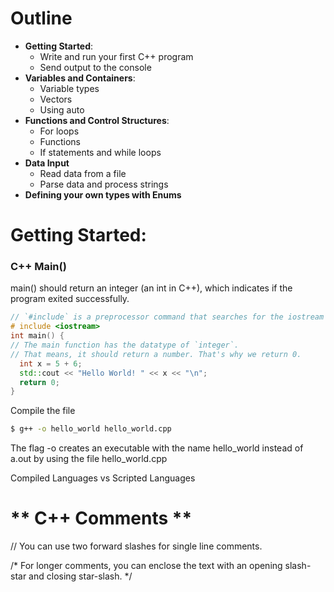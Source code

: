 # Outline

- **Getting Started**:
    - Write and run your first C++ program
    - Send output to the console
- **Variables and Containers**:
    - Variable types
    - Vectors
    - Using auto
- **Functions and Control Structures**:
    - For loops
    - Functions
    - If statements and while loops
- **Data Input**
    - Read data from a file
    - Parse data and process strings
- **Defining your own types with Enums**


# **Getting Started**:
### C++ Main()

main() should return an integer (an int in C++), which indicates if the program exited successfully. 

```cpp
// `#include` is a preprocessor command that searches for the iostream header file and pastes its contents into the program.
# include <iostream>
int main() {
// The main function has the datatype of `integer`.
// That means, it should return a number. That's why we return 0.
  int x = 5 + 6;
  std::cout << "Hello World! " << x << "\n";
  return 0;
}
```

Compile the file

```sh
$ g++ -o hello_world hello_world.cpp
```
The flag -o creates an executable with the name hello_world instead of a.out by using the file hello_world.cpp

Compiled Languages vs Scripted Languages


# ** C++ Comments **


// You can use two forward slashes for single line comments.

/*
For longer comments, you can enclose the text with an opening
slash-star and closing star-slash.
*/ 
